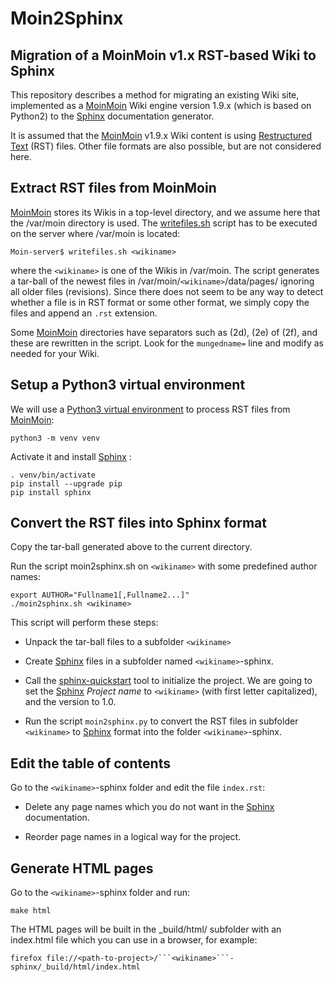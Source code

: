 # Moin2Sphinx
Migration of a MoinMoin v1.x RST-based Wiki to Sphinx
-----------------------------------------------------

This repository describes a method for migrating an existing Wiki site,
implemented as a [MoinMoin][1] Wiki engine version 1.9.x (which is based on Python2) 
to the [Sphinx][2] documentation generator.

It is assumed that the [MoinMoin][1] v1.9.x Wiki content is using [Restructured Text][3] (RST) files.
Other file formats are also possible, but are not considered here.

[1]: https://moinmo.in/
[2]: https://www.sphinx-doc.org/en/master/
[3]: https://docutils.sourceforge.io/rst.html

Extract RST files from MoinMoin
-------------------------------

[MoinMoin][1] stores its Wikis in a top-level directory, and we assume here that the /var/moin directory is used.
The [writefiles.sh](writefiles.sh) script has to be executed on the server where /var/moin is located:

```
Moin-server$ writefiles.sh <wikiname>
```

where the ```<wikiname>``` is one of the Wikis in /var/moin.
The script generates a tar-ball of the newest files in /var/moin/```<wikiname>```/data/pages/
ignoring all older files (revisions).
Since there does not seem to be any way to detect whether a file is in RST format or some other format,
we simply copy the files and append an ```.rst``` extension.

Some [MoinMoin][1] directories have separators such as (2d), (2e) of (2f), and these are rewritten in the script.
Look for the ```mungedname=``` line and modify as needed for your Wiki.

Setup a Python3 virtual environment
-----------------------------------

We will use a [Python3 virtual environment][4] to process RST files from [MoinMoin][1]:

```
python3 -m venv venv
```

Activate it and install [Sphinx][2] :

```
. venv/bin/activate
pip install --upgrade pip
pip install sphinx
```

[4]: https://docs.python.org/3/library/venv.html

Convert the RST files into Sphinx format
----------------------------------------

Copy the tar-ball generated above to the current directory.

Run the script moin2sphinx.sh on ```<wikiname>``` with some predefined author names:
```
export AUTHOR="Fullname1[,Fullname2...]"
./moin2sphinx.sh <wikiname>
```

This script will perform these steps:

* Unpack the tar-ball files to a subfolder ```<wikiname>```

* Create [Sphinx][2] files in a subfolder named ```<wikiname>```-sphinx.

* Call the [sphinx-quickstart][5] tool to initialize the project.
  We are going to set the [Sphinx][2] *Project name* to ```<wikiname>``` (with first letter capitalized), and the version to 1.0.

* Run the script ```moin2sphinx.py``` to convert the RST files in subfolder ```<wikiname>``` to [Sphinx][2] format
  into the folder ```<wikiname>```-sphinx.

[5]: https://www.sphinx-doc.org/en/master/man/sphinx-quickstart.html

Edit the table of contents
--------------------------

Go to the ```<wikiname>```-sphinx folder and edit the file ```index.rst```:

* Delete any page names which you do not want in the [Sphinx][2] documentation.

* Reorder page names in a logical way for the project. 

Generate HTML pages
-------------------

Go to the ```<wikiname>```-sphinx folder and run:
```
make html
```
The HTML pages will be built in the _build/html/ subfolder with an index.html file which you can use in a browser, for example:

```
firefox file://<path-to-project>/```<wikiname>```-sphinx/_build/html/index.html
```
